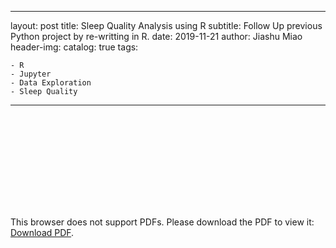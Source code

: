 

---
layout:     post
title:      Sleep Quality Analysis using R
subtitle:   Follow Up previous Python project by re-writting in R.
date:       2019-11-21
author:     Jiashu Miao
header-img: 
catalog: true
tags:

    - R
    - Jupyter
    - Data Exploration
    - Sleep Quality
    
---

<object data="https://michaelmiaomiao.github.io/webfile/Stats_112_Final.pdf" type="application/pdf" width="800px" height="1200px">
    <embed src="https://michaelmiaomiao.github.io/webfile/Stats_112_Final.pdf">
        <p>This browser does not support PDFs. Please download the PDF to view it: <a href="https://michaelmiaomiao.github.io/webfile/Stats_112_Final.pdf">Download PDF</a>.</p>
    </embed> 
</object>
